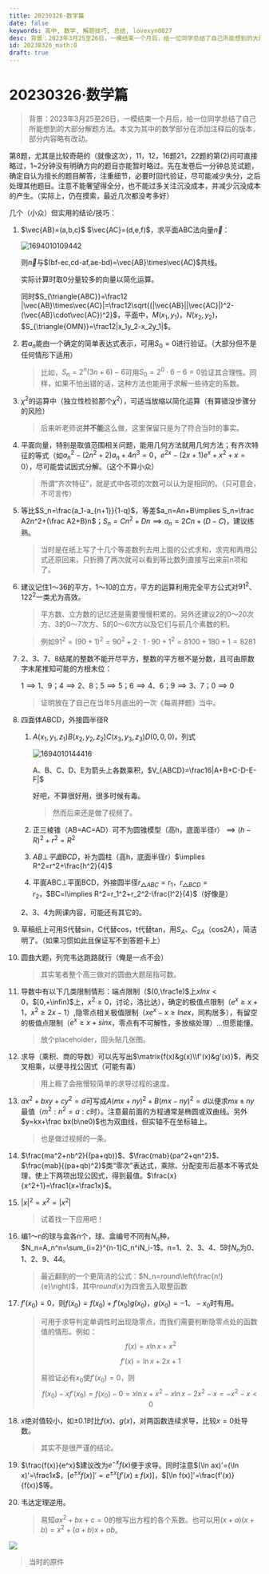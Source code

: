 ```yaml
---
title: 20230326·数学篇
date: false
keywords: 高中, 数学, 解题技巧, 总结, lovexyn0827
desc: 背景：2023年3月25至26日，一模结束一个月后，给一位同学总结了自己所能想到的大部分解题方法。本文为其中的数学部分在添加注释后的版本，部分内容略有改动。
id: 20230326_math:0
draft: true
---
```


# 20230326·数学篇

> 背景：2023年3月25至26日，一模结束一个月后，给一位同学总结了自己所能想到的大部分解题方法。本文为其中的数学部分在添加注释后的版本，部分内容略有改动。

第8题，尤其是比较奇葩的（就像这次），11，12，16题21，22题的第(2)问可直接略过，1~2分钟没有明确方向的题目亦能暂时略过。先在发卷后一分钟总览试题，确定自认为擅长的题目解答，注重细节，必要时回代验证，尽可能减少失分，之后处理其他题目。注意不能奢望得全分，也不能过多关注沉没成本，并减少沉没成本的产生。（实际上，仍在摸索，最近几次都没考多好）

几个（小众）但实用的结论/技巧：

1. $\vec{AB}=(a,b,c)$ $\vec{AC}=(d,e,f)$，求平面ABC法向量$\vec{n}$：

   ![1694010109442](media/1694010109442.png)

   则$\vec{n}$与$(bf-ec,cd-af,ae-bd)=\vec{AB}\times\vec{AC}$共线。

   实际计算时取0分量较多的向量以简化运算。

   同时$S_{\triangle{ABC}}=\frac12 |\vec{AB}\times\vec{AC}|=\frac12\sqrt{(|\vec{AB}||\vec{AC}|)^2-(\vec{AB}\cdot\vec{AC})^2}$，平面中，$M(x_1,y_1)$，$N(x_2,y_2)$，$S_{\triangle{OMN}}=\frac12|x_1y_2-x_2y_1|$。

2. 若$a_n$能由一个确定的简单表达式表示，可用$S_0=0$进行验证。（大部分但不是任何情形下适用）

   > 比如，$S_n=2^n(3n+6)-6$可用$S_0=2^0\cdot6-6=0$验证其合理性。同样，如果不怕出错的话，这种方法也能用于求解一些待定的系数。

3. $\chi^2$的运算中（独立性检验那个$\chi^2$），可适当放缩以简化运算（有算错没步骤分的风险）

   > 后来听老师说**并不能**这么做，这里保留只是为了符合当时的事实。

4. 平面向量，特别是取值范围相关问题，能用几何方法就用几何方法；有齐次特征的等式（如$a_n^2-(2n^2+2)a_n+4n^3=0$，$e^{2x}-(2x+1)e^x+x^2+x=0$），尽可能尝试因式分解。（这个不算小众）

   > 所谓“齐次特征”，就是式中各项的次数可以认为是相同的。（只可意会，不可言传）

5. 等比$S_n=\frac{a_1-a_{n+1}}{1-q}$，等差$a_n=An+B\implies S_n=\frac A2n^2+(\frac A2+B)n$；$S_n=Cn^2+Dn\implies a_n=2Cn+(D-C)$，建议练熟。

   > 当时是在纸上写了十几个等差数列去用上面的公式求和，求完和再用公式还原回来，只折腾了两次就可以看到等比数列直接写出来前$n$项和了。

6. 建议记住1～36的平方，1～10的立方，平方的运算利用完全平方公式对$91^2$、$122^2$一类尤为高效。

   > 平方数、立方数的记忆还是需要慢慢积累的。另外还建议2的0～20次方、3的0～7次方、5的0～6次方以及它们与前几个素数的积。

   > 例如$91^2=(90+1)^2=90^2+2\cdot1\cdot90+1^2=8100+180+1=8281$

7. 2、3、7、8结尾的整数不能开尽平方，整数的平方根不是分数，且可由原数字末尾推知可能的方根末位：

   $1\implies1、9$；$4\implies2、8$；$5\implies5$；$6\implies4、6$；$9\implies3、7$；$0\implies0$

   > 证明放在了自己在当年5月底出的一次《每周押题》当中。

8. 四面体ABCD，外接圆半径R

   1. $A(x_1,y_1,z_1)B(x_2,y_2,z_2)C(x_3,y_3,z_3)D(0,0,0)$，列式

      ![1694010144416](media/1694010144416.png)

      A、B、C、D、E为箭头上各数乘积，$V_{ABCD}=\frac16|A+B+C-D-E-F|$

      好吧，不算很好用，很多时候有毒。

      > 然而后来还是做了视频了。

   2. 正三棱锥（AB=AC=AD）可不为圆锥模型（高h，底面半径r）$\implies(h-R)^2+r^2=R^2$

   3. $AB\bot 平面BCD$，补为圆柱（高h，底面半径r）$\implies R^2=r^2+\frac{h^2}{4}$

   4. 平面ABC$\bot$平面BCD，外接圆半径$r_{\triangle{ABC}}=r_1$，$r_{\triangle{BCD}}=r_2$，$BC=l\implies R^2=r_1^2+r_2^2-\frac{l^2}{4}$（好像是）

   2、3、4为网课内容，可能还有其它的。

9. 草稿纸上可用S代替sin，C代替cos，t代替tan，用$S_A$、$C_{2A}$（cos2A），简洁明了。（如果习惯如此且保证写不到答题卡上）

10. 圆曲大题，列完韦达跑路就行（俺是一点不会）

    > 其实笔者整个高三做对的圆曲大题屈指可数。

11. 导数中有以下几类限制情形：端点限制（$(0,\frac1e)$上$xlnx<0$，$[0,+\infin)$上，$x^2\ge0$，讨论，洛比达），确定的极值点限制（$e^x\ge x+1$，$x^2\ge 2x-1$）,隐零点相关极值限制（$xe^x-x\ge lnex$，同构居多），有留空的极值点限制（$e^x\ge x+sinx$，零点有不可解性，多放缩处理）...但愿能懂。

    > 放个placeholder，回头贴几张图。

12. 求导（乘积、商的导数）可以先写出$\matrix{f(x)&g(x)\\f'(x)&g'(x)}$，再交叉相乘，以便寻找公因式（可能有毒）

    > 用上瘾了会拖慢较简单的求导过程的速度。

13. $ax^2+bxy+cy^2=d$可写成$A(mx+ny)^2+B(mx-ny)^2=d$以便求$mx\pm ny$最值（$m^2:n^2=a:c$时）。注意最前面的方程通常是椭圆或双曲线。另外$y=kx+\frac bx(b\ne0)$也为双曲线，但实轴不在坐标轴上。

    > 也是做过视频的一条。

14. $\frac{ma^2+nb^2}{(pa+qb)}$、$\frac{mab}{pa^2+qn^2}$、$\frac{mab}{(pa+qb)^2}$类“零次”表达式，乘除、分配变形后基本不等式处理，使上下两项出现公因式，得到最值。$\frac{x}{x^2+1}=\frac1{x+\frac1x}$。

15. $|x|^2=x^2=|x^2|$

    > 试着找一下应用吧！

16. 编1～n的球与盒各n个，球、盒编号不同有$N_n$种，$N_n=A_n^n=\sum_{i=2}^{n-1}C_n^iN_i-1$。n=1、2、3、4、5时$N_n$为0、1、2、9、44。

    > 最近翻到的一个更简洁的公式：$N_n=round\left(\frac{n!}{e}\right)$，其中$round(x)$为四舍五入取整函数

17. $f'(x_0)=0$，则$f(x_0)=f(x_0)+f'(x_0)g(x_0)$，$g(x_0)=-1、-x_0$时有用。

    > 可用于求导判定单调性时出现隐零点，而我们需要判断隐零点处的函数值的情形。例如：
    > $$
    > f(x)=x\ln x+x^2
    > $$
    >
    > $$
    > f'(x)=\ln x+2x+1
    > $$
    >
    > 易验证必有$x_0$使$f'(x_0)=0$，则
    > $$
    > f(x_0)-xf'(x_0)=f(x_0)-0=x\ln x+x^2-x\ln x-2x^2-x=-x^2-x<0
    > $$

18. $x$绝对值较小，如$\pm0.1$时比$f(x)$、$g(x)$，对两函数连续求导，比较$x=0$处导数。

    > 其实不是很严谨的结论。

19. $\frac{f(x)}{e^x}$建议改为$e^{-x}f(x)$便于求导。同时注意$(\ln ax)'=(\ln x)'=\frac1x$，$[e^{\pm x}f(x)]'=e^{\pm x}[f'(x)\pm f(x)]$，$[\ln f(x)]'=\frac{f'(x)}{f(x)}$等。

20. 韦达定理逆用。

    > 易知$ax^2+bx+c=0$的根写出方程的各个系数。也可以用$(x+a)(x+b)=x^2+(a+b)x+ab$。

![](media/ScreenCapture_2023-03-26-22h59m22s.jpg)

> 当时的原件